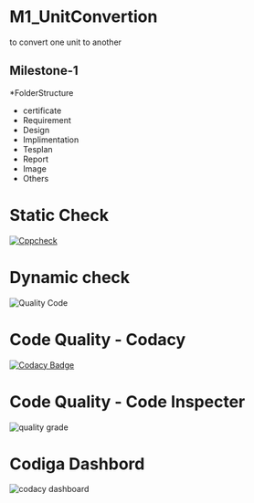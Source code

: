 # M1_UnitConvertion
to convert one unit to another

 ## Milestone-1
 *FolderStructure
* certificate
* Requirement
* Design
* Implimentation
* Tesplan
* Report
* Image
* Others


# Static Check
[![Cppcheck](https://github.com/kashyapshah26/M1_UnitConvertion/actions/workflows/static-check.yml/badge.svg)](https://github.com/kashyapshah26/M1_UnitConvertion/actions/workflows/static-check.yml)

# Dynamic check
![Quality Code](https://api.codiga.io/project/30983/score/badge.svg)

# Code Quality - Codacy
[![Codacy Badge](https://app.codacy.com/project/badge/Grade/092d25c465bb4f25910ad059b44e35e7)](https://www.codacy.com/gh/kashyapshah26/M1_UnitConvertion/dashboard?utm_source=github.com&amp;utm_medium=referral&amp;utm_content=kashyapshah26/M1_UnitConvertion&amp;utm_campaign=Badge_Grade)

# Code Quality - Code Inspecter
![quality grade](https://api.codiga.io/project/30983/status/svg)

# Codiga Dashbord
![codacy dashboard](https://app.codiga.io/public/project/30983/M1_UnitConvertion/dashboard)
